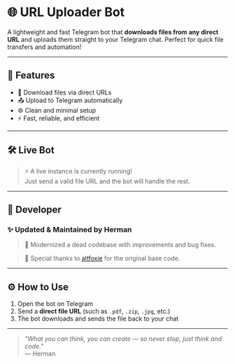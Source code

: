 # 🌐 URL Uploader Bot

A lightweight and fast Telegram bot that **downloads files from any direct URL** and uploads them straight to your Telegram chat. Perfect for quick file transfers and automation!

---

## 🚀 Features

- 🔗 Download files via direct URLs  
- 📤 Upload to Telegram automatically  
- ⚙️ Clean and minimal setup  
- ⚡ Fast, reliable, and efficient  

---

## 🛠️ Live Bot

> ⚡ A live instance is currently running!  
> Just send a valid file URL and the bot will handle the rest.

---

## 👤 Developer

### ✨ Updated & Maintained by **Herman**  
> 🔧 Modernized a dead codebase with improvements and bug fixes.

> 🙏 Special thanks to [altfoxie](https://github.com/altfoxie) for the original base code.

---

## ⚙️ How to Use

1. Open the bot on Telegram  
2. Send a **direct file URL** (such as `.pdf`, `.zip`, `.jpg`, etc.)  
3. The bot downloads and sends the file back to your chat  

---

> *"What you can think, you can create — so never stop, just think and code."*  
> — Herman
